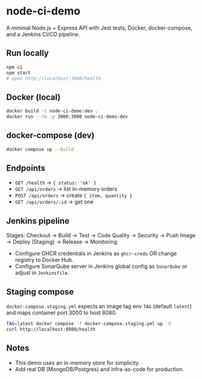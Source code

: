 # node-ci-demo

A minimal Node.js + Express API with Jest tests, Docker, docker-compose, and a Jenkins CI/CD pipeline.

## Run locally

```bash
npm ci
npm start
# open http://localhost:3000/health
```

## Docker (local)

```bash
docker build -t node-ci-demo:dev .
docker run --rm -p 3000:3000 node-ci-demo:dev
```

## docker-compose (dev)

```bash
docker compose up --build
```

## Endpoints

- `GET /health` → `{ status: 'ok' }`
- `GET /api/orders` → list in-memory orders
- `POST /api/orders` → create `{ item, quantity }`
- `GET /api/orders/:id` → get one

## Jenkins pipeline

Stages: Checkout → Build → Test → Code Quality → Security → Push Image → Deploy (Staging) → Release → Monitoring

- Configure GHCR credentials in Jenkins as `ghcr-creds` OR change registry to Docker Hub.
- Configure SonarQube server in Jenkins global config as `SonarQube` or adjust in `Jenkinsfile`.

## Staging compose

`docker-compose.staging.yml` expects an image tag env `TAG` (default `latest`) and maps container port 3000 to host 8080.

```bash
TAG=latest docker compose -f docker-compose.staging.yml up -d
curl http://localhost:8080/health
```

## Notes

- This demo uses an in-memory store for simplicity.
- Add real DB (MongoDB/Postgres) and infra-as-code for production.
